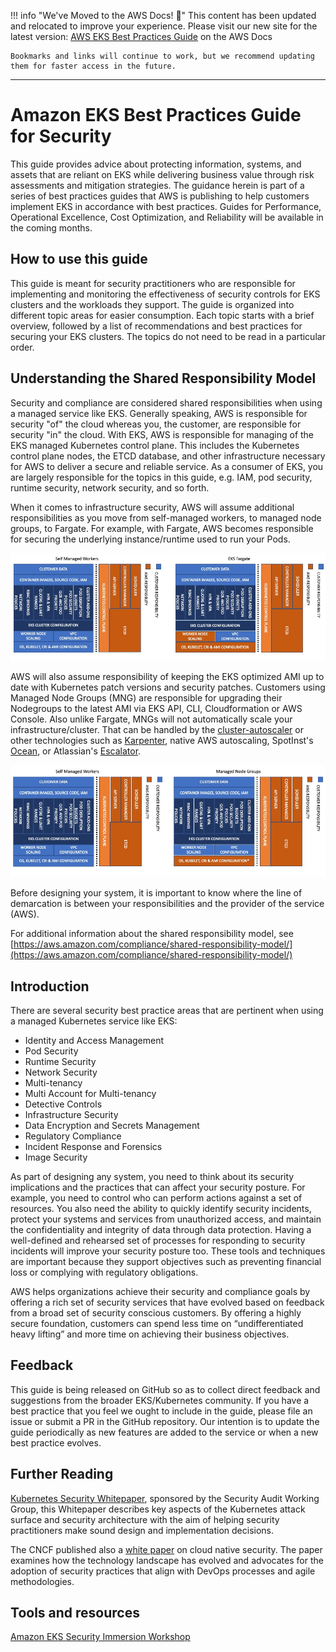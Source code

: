 
!!! info "We've Moved to the AWS Docs! 🚀"
    This content has been updated and relocated to improve your experience. 
    Please visit our new site for the latest version:
    [AWS EKS Best Practices Guide](https://docs.aws.amazon.com/eks/latest/best-practices/security.html) on the AWS Docs

    Bookmarks and links will continue to work, but we recommend updating them for faster access in the future.

---

# Amazon EKS Best Practices Guide for Security

This guide provides advice about protecting information, systems, and assets that are reliant on EKS while delivering business value through risk assessments and mitigation strategies. The guidance herein is part of a series of best practices guides that AWS is publishing to help customers implement EKS in accordance with best practices. Guides for Performance, Operational Excellence, Cost Optimization, and Reliability will be available in the coming months.

## How to use this guide

This guide is meant for security practitioners who are responsible for implementing and monitoring the effectiveness of security controls for EKS clusters and the workloads they support. The guide is organized into different topic areas for easier consumption. Each topic starts with a brief overview, followed by a list of recommendations and best practices for securing your EKS clusters. The topics do not need to be read in a particular order.

## Understanding the Shared Responsibility Model

Security and compliance are considered shared responsibilities when using a managed service like EKS. Generally speaking, AWS is responsible for security "of" the cloud whereas you, the customer, are responsible for security "in" the cloud. With EKS, AWS is responsible for managing of the EKS managed Kubernetes control plane. This includes the Kubernetes control plane nodes, the ETCD database, and other infrastructure necessary for AWS to deliver a secure and reliable service. As a consumer of EKS, you are largely responsible for the topics in this guide, e.g. IAM, pod security, runtime security, network security, and so forth.

When it comes to infrastructure security, AWS will assume additional responsibilities as you move from self-managed workers, to managed node groups, to Fargate. For example, with Fargate, AWS becomes responsible for securing the underlying instance/runtime used to run your Pods.

![Shared Responsibility Model - Fargate](images/SRM-EKS.jpg)

AWS will also assume responsibility of keeping the EKS optimized AMI up to date with Kubernetes patch versions and security patches. Customers using Managed Node Groups (MNG) are responsible for upgrading their Nodegroups to the latest AMI via EKS API, CLI, Cloudformation or AWS Console. Also unlike Fargate, MNGs will not automatically scale your infrastructure/cluster.  That can be handled by the [cluster-autoscaler](https://github.com/kubernetes/autoscaler/blob/master/cluster-autoscaler/cloudprovider/aws/README.md) or other technologies such as [Karpenter](https://karpenter.sh/), native AWS autoscaling, SpotInst's [Ocean](https://spot.io/solutions/kubernetes-2/), or Atlassian's [Escalator](https://github.com/atlassian/escalator).

![Shared Responsibility Model - MNG](./images/SRM-MNG.jpg)

Before designing your system, it is important to know where the line of demarcation is between your responsibilities and the provider of the service (AWS).

For additional information about the shared responsibility model, see [https://aws.amazon.com/compliance/shared-responsibility-model/](https://aws.amazon.com/compliance/shared-responsibility-model/)

## Introduction

There are several security best practice areas that are pertinent when using a managed Kubernetes service like EKS:

- Identity and Access Management
- Pod Security
- Runtime Security
- Network Security
- Multi-tenancy
- Multi Account for Multi-tenancy
- Detective Controls
- Infrastructure Security
- Data Encryption and Secrets Management
- Regulatory Compliance
- Incident Response and Forensics
- Image Security

As part of designing any system, you need to think about its security implications and the practices that can affect your security posture. For example, you need to control who can perform actions against a set of resources. You also need the ability to quickly identify security incidents, protect your systems and services from unauthorized access, and maintain the confidentiality and integrity of data through data protection. Having a well-defined and rehearsed set of processes for responding to security incidents will improve your security posture too. These tools and techniques are important because they support objectives such as preventing financial loss or complying with regulatory obligations.

AWS helps organizations achieve their security and compliance goals by offering a rich set of security services that have evolved based on feedback from a broad set of security conscious customers. By offering a highly secure foundation, customers can spend less time on “undifferentiated heavy lifting” and more time on achieving their business objectives.

## Feedback

This guide is being released on GitHub so as to collect direct feedback and suggestions from the broader EKS/Kubernetes community. If you have a best practice that you feel we ought to include in the guide, please file an issue or submit a PR in the GitHub repository. Our intention is to update the guide periodically as new features are added to the service or when a new best practice evolves.

## Further Reading

[Kubernetes Security Whitepaper](https://github.com/kubernetes/sig-security/blob/main/sig-security-external-audit/security-audit-2019/findings/Kubernetes%20White%20Paper.pdf), sponsored by the Security Audit Working Group, this Whitepaper describes key aspects of the Kubernetes attack surface and security architecture with the aim of helping security practitioners make sound design and implementation decisions.

The CNCF published also a [white paper](https://github.com/cncf/tag-security/blob/efb183dc4f19a1bf82f967586c9dfcb556d87534/security-whitepaper/v2/CNCF_cloud-native-security-whitepaper-May2022-v2.pdf) on cloud native security. The paper examines how the technology landscape has evolved and advocates for the adoption of security practices that align with DevOps processes and agile methodologies.

## Tools and resources

[Amazon EKS Security Immersion Workshop](https://catalog.workshops.aws/eks-security-immersionday/en-US)
